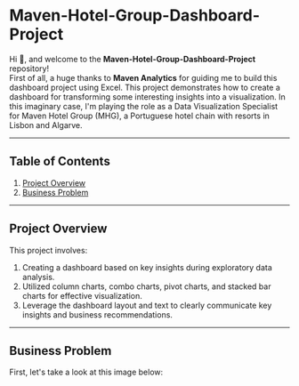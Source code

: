 # Maven-Hotel-Group-Dashboard-Project

Hi 👋, and welcome to the **Maven-Hotel-Group-Dashboard-Project** repository!  
First of all, a huge thanks to **Maven Analytics** for guiding me to build this dashboard project using Excel. This project demonstrates how to create a dashboard for transforming some interesting insights into a visualization. In this imaginary case, I'm playing the role as a Data Visualization Specialist for Maven Hotel Group (MHG), a Portuguese hotel chain with resorts in Lisbon and Algarve.

---

## Table of Contents

1. [Project Overview](#project-overview)
2. [Business Problem](#business-problem)

---

## Project Overview

This project involves:
1. Creating a dashboard based on key insights during exploratory data analysis.
2. Utilized column charts, combo charts, pivot charts, and stacked bar charts for effective visualization.
3. Leverage the dashboard layout and text to clearly communicate key insights and business recommendations.

---

## Business Problem

First, let's take a look at this image below:  

